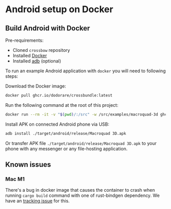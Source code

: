 # Android setup on Docker

## Build Android with Docker

Pre-requirements:

- Cloned `crossbow` repository
- Installed [Docker](https://docs.docker.com/get-docker/)
- Installed [adb](https://developer.android.com/studio/command-line/adb) (optional)

To run an example Android application with `docker` you will need to following steps:

Download the Docker image:

```sh
docker pull ghcr.io/dodorare/crossbundle:latest
```

Run the following command at the root of this project:

```sh
docker run --rm -it -v "$(pwd)/:/src" -w /src/examples/macroquad-3d ghcr.io/dodorare/crossbundle build android --quad --release
```

Install APK on connected Android phone via USB:

```sh
adb install ./target/android/release/Macroquad 3D.apk
```

Or transfer APK file `./target/android/release/Macroquad 3D.apk` to your phone with any messenger or any file-hosting application.

## Known issues

### Mac M1

There's a bug in docker image that causes the container to crash when running `cargo build` command with one of rust-bindgen dependency. We have an [tracking issue](https://github.com/dodorare/crossbow/issues/58) for this.
